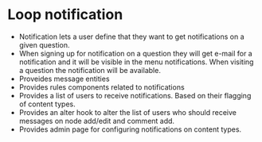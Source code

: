 # Loop notification

* Notification lets a user define that they want to get notifications on a given question.
* When signing up for notification on a question they will get e-mail for a notification and it will be visible in the menu notifications.
When visiting a question the notification will be available.
* Proveides message entities
* Provides rules components related to notifications
* Provides a list of users to receive notifications. Based on their flagging of content types.
* Provides an alter hook to alter the list of users who should receive messages on node add/edit and comment add.
* Provides admin page for configuring notifications on content types.

